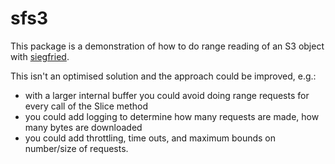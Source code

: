 # sfs3

This package is a demonstration of how to do range reading of an S3 object with [siegfried](https://github.com/richardlehane/siegfried).

This isn't an optimised solution and the approach could be improved, e.g.:

  - with a larger internal buffer you could avoid doing range requests for every call of the Slice method
  - you could add logging to determine how many requests are made, how many bytes are downloaded
  - you could add throttling, time outs, and maximum bounds on number/size of requests.
